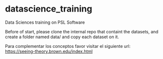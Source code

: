 # datascience_training
Data Sciences training on PSL Software

Before of start, please clone the internal repo that containt the datasets,  and create a folder named 
data/ and copy each dataset on it.

Para complementar los conceptos favor visitar el siguiente url: https://seeing-theory.brown.edu/index.html 
